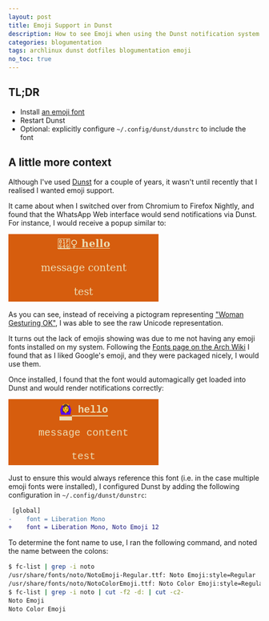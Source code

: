 ```yaml
---
layout: post
title: Emoji Support in Dunst
description: How to see Emoji when using the Dunst notification system.
categories: blogumentation
tags: archlinux dunst dotfiles blogumentation emoji
no_toc: true
---
```

## TL;DR

- Install [an emoji font][aw-emoji]
- Restart Dunst
- Optional: explicitly configure `~/.config/dunst/dunstrc` to include the font

## A little more context

Although I've used [Dunst][dunst] for a couple of years, it wasn't until recently that I realised I wanted emoji support.

It came about when I switched over from Chromium to Firefox Nightly, and found that the WhatsApp Web interface would send notifications via Dunst. For instance, I would receive a popup similar to:

![Dunst notifications without emoji support, showing the raw Unicode characters instead of pictogram representation](/assets/img/emoji-dunst/without-emoji.png)

As you can see, instead of receiving a pictogram representing ["Woman Gesturing OK"][woman-gesturing-ok], I was able to see the raw Unicode representation.

It turns out the lack of emojis showing was due to me not having any emoji fonts installed on my system. Following the [Fonts page on the Arch Wiki][aw-emoji] I found that as I liked Google's emoji, and they were packaged nicely, I would use them.

Once installed, I found that the font would automagically get loaded into Dunst and would render notifications correctly:

![Dunst notifications with emoji support, showing the correct pictogram representation](/assets/img/emoji-dunst/with-emoji.png)

Just to ensure this would always reference this font (i.e. in the case multiple emoji fonts were installed), I configured Dunst by adding the following configuration in `~/.config/dunst/dunstrc`:

```diff
 [global]
-    font = Liberation Mono
+    font = Liberation Mono, Noto Emoji 12
```

To determine the font name to use, I ran the following command, and noted the name between the colons:

```bash
$ fc-list | grep -i noto
/usr/share/fonts/noto/NotoEmoji-Regular.ttf: Noto Emoji:style=Regular
/usr/share/fonts/noto/NotoColorEmoji.ttf: Noto Color Emoji:style=Regular
$ fc-list | grep -i noto | cut -f2 -d: | cut -c2-
Noto Emoji
Noto Color Emoji
```

[dunst]: https://github.com/dunst-project/dunst
[woman-gesturing-ok]: https://emojipedia.org/woman-gesturing-ok/
[aw-emoji]: https://wiki.archlinux.org/index.php/Fonts#Emoji_and_symbols
